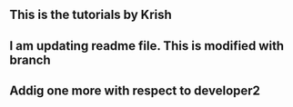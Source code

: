 ## This is the tutorials by Krish

## I am updating readme file. This is modified with branch

## Addig one more with respect to developer2